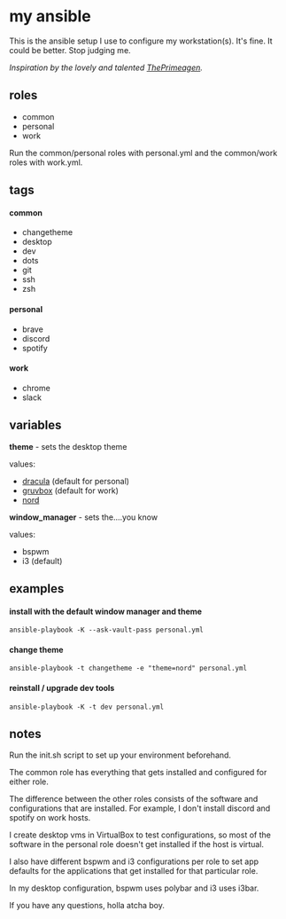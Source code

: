 # my ansible
This is the ansible setup I use to configure my workstation(s). It's fine. It could be better.
Stop judging me.

*Inspiration by the lovely and talented [ThePrimeagen](https://github.com/ThePrimeagen).*

## roles
- common
- personal
- work

Run the common/personal roles with personal.yml and the common/work roles with work.yml.

## tags

#### common
- changetheme
- desktop
- dev
- dots
- git
- ssh
- zsh

#### personal
- brave
- discord
- spotify

#### work
- chrome
- slack

## variables
__theme__ - sets the desktop theme

values:
- [dracula](https://draculatheme.com/) (default for personal)
- [gruvbox](https://github.com/morhetz/gruvbox) (default for work)
- [nord](https://www.nordtheme.com/)

__window_manager__ - sets the....you know

values:
- bspwm
- i3 (default)

## examples

#### install with the default window manager and theme
`ansible-playbook -K --ask-vault-pass personal.yml`

#### change theme
`ansible-playbook -t changetheme -e "theme=nord" personal.yml`

#### reinstall / upgrade dev tools
`ansible-playbook -K -t dev personal.yml`

## notes

Run the init.sh script to set up your environment beforehand.

The common role has everything that gets installed and configured for either role.

The difference between the other roles consists of the software and configurations that are
installed. For example, I don't install discord and spotify on work hosts.

I create desktop vms in VirtualBox to test configurations, so most of the software in the personal
role doesn't get installed if the host is virtual.

I also have different bspwm and i3 configurations per role to set app defaults for the applications
that get installed for that particular role.

In my desktop configuration, bspwm uses polybar and i3 uses i3bar.

If you have any questions, holla atcha boy.
